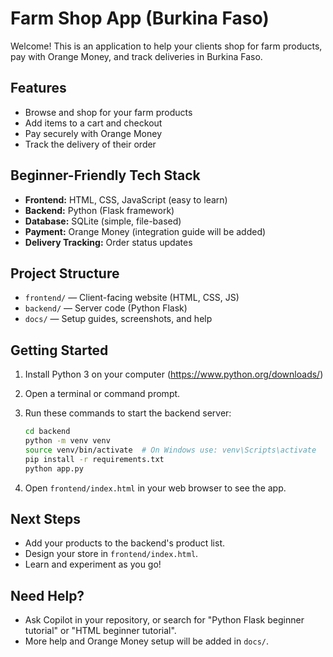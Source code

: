 # Farm Shop App (Burkina Faso)

Welcome! This is an application to help your clients shop for farm products, pay with Orange Money, and track deliveries in Burkina Faso.

## Features

- Browse and shop for your farm products
- Add items to a cart and checkout
- Pay securely with Orange Money
- Track the delivery of their order

## Beginner-Friendly Tech Stack

- **Frontend:** HTML, CSS, JavaScript (easy to learn)
- **Backend:** Python (Flask framework)
- **Database:** SQLite (simple, file-based)
- **Payment:** Orange Money (integration guide will be added)
- **Delivery Tracking:** Order status updates

## Project Structure

- `frontend/` — Client-facing website (HTML, CSS, JS)
- `backend/` — Server code (Python Flask)
- `docs/` — Setup guides, screenshots, and help

## Getting Started

1. Install Python 3 on your computer (https://www.python.org/downloads/)
2. Open a terminal or command prompt.
3. Run these commands to start the backend server:

   ```bash
   cd backend
   python -m venv venv
   source venv/bin/activate  # On Windows use: venv\Scripts\activate
   pip install -r requirements.txt
   python app.py
   ```

4. Open `frontend/index.html` in your web browser to see the app.

## Next Steps

- Add your products to the backend's product list.
- Design your store in `frontend/index.html`.
- Learn and experiment as you go!

## Need Help?

- Ask Copilot in your repository, or search for "Python Flask beginner tutorial" or "HTML beginner tutorial".
- More help and Orange Money setup will be added in `docs/`.
